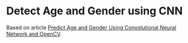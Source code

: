# Detect Age and Gender using CNN

Based on article 
[Predict Age and Gender Using Convolutional Neural Network and OpenCV](https://www.kdnuggets.com/2019/04/predict-age-gender-using-convolutional-neural-network-opencv.html).

